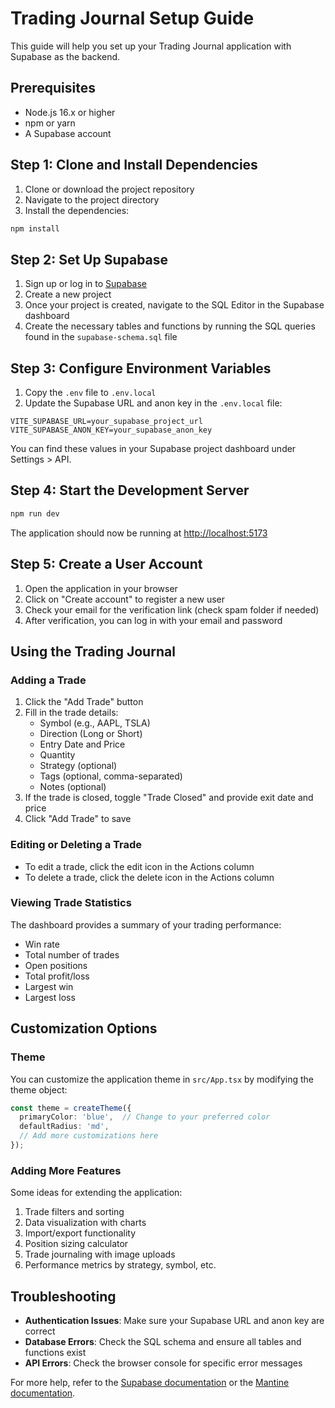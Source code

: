 # Trading Journal Setup Guide

This guide will help you set up your Trading Journal application with Supabase as the backend.

## Prerequisites

- Node.js 16.x or higher
- npm or yarn
- A Supabase account

## Step 1: Clone and Install Dependencies

1. Clone or download the project repository
2. Navigate to the project directory
3. Install the dependencies:

```bash
npm install
```

## Step 2: Set Up Supabase

1. Sign up or log in to [Supabase](https://supabase.com/)
2. Create a new project
3. Once your project is created, navigate to the SQL Editor in the Supabase dashboard
4. Create the necessary tables and functions by running the SQL queries found in the `supabase-schema.sql` file

## Step 3: Configure Environment Variables

1. Copy the `.env` file to `.env.local`
2. Update the Supabase URL and anon key in the `.env.local` file:

```
VITE_SUPABASE_URL=your_supabase_project_url
VITE_SUPABASE_ANON_KEY=your_supabase_anon_key
```

You can find these values in your Supabase project dashboard under Settings > API.

## Step 4: Start the Development Server

```bash
npm run dev
```

The application should now be running at [http://localhost:5173](http://localhost:5173)

## Step 5: Create a User Account

1. Open the application in your browser
2. Click on "Create account" to register a new user
3. Check your email for the verification link (check spam folder if needed)
4. After verification, you can log in with your email and password

## Using the Trading Journal

### Adding a Trade

1. Click the "Add Trade" button
2. Fill in the trade details:
   - Symbol (e.g., AAPL, TSLA)
   - Direction (Long or Short)
   - Entry Date and Price
   - Quantity
   - Strategy (optional)
   - Tags (optional, comma-separated)
   - Notes (optional)
3. If the trade is closed, toggle "Trade Closed" and provide exit date and price
4. Click "Add Trade" to save

### Editing or Deleting a Trade

- To edit a trade, click the edit icon in the Actions column
- To delete a trade, click the delete icon in the Actions column

### Viewing Trade Statistics

The dashboard provides a summary of your trading performance:
- Win rate
- Total number of trades
- Open positions
- Total profit/loss
- Largest win
- Largest loss

## Customization Options

### Theme

You can customize the application theme in `src/App.tsx` by modifying the theme object:

```typescript
const theme = createTheme({
  primaryColor: 'blue',  // Change to your preferred color
  defaultRadius: 'md',
  // Add more customizations here
});
```

### Adding More Features

Some ideas for extending the application:
1. Trade filters and sorting
2. Data visualization with charts
3. Import/export functionality
4. Position sizing calculator
5. Trade journaling with image uploads
6. Performance metrics by strategy, symbol, etc.

## Troubleshooting

- **Authentication Issues**: Make sure your Supabase URL and anon key are correct
- **Database Errors**: Check the SQL schema and ensure all tables and functions exist
- **API Errors**: Check the browser console for specific error messages

For more help, refer to the [Supabase documentation](https://supabase.com/docs) or the [Mantine documentation](https://mantine.dev/docs/getting-started/introduction/).